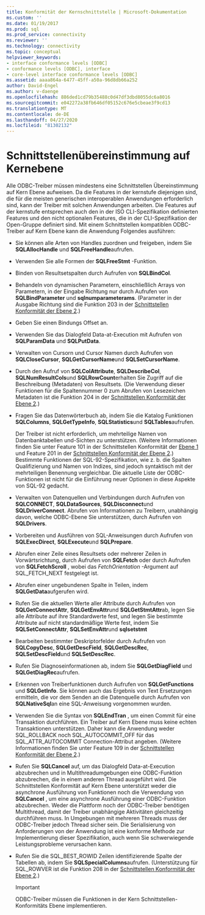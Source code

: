 ```yaml
---
title: Konformität der Kernschnittstelle | Microsoft-Dokumentation
ms.custom: ''
ms.date: 01/19/2017
ms.prod: sql
ms.prod_service: connectivity
ms.reviewer: ''
ms.technology: connectivity
ms.topic: conceptual
helpviewer_keywords:
- interface conformance levels [ODBC]
- conformance levels [ODBC], interface
- core-level interface conformance levels [ODBC]
ms.assetid: aaaa864a-6477-45ff-a50a-96d8db66a252
author: David-Engel
ms.author: v-daenge
ms.openlocfilehash: 886ded1cd79b35488c0d47df3dbd8055dc6a8016
ms.sourcegitcommit: e042272a38fb646df05152c676e5cbeae3f9cd13
ms.translationtype: MT
ms.contentlocale: de-DE
ms.lasthandoff: 04/27/2020
ms.locfileid: "81302132"
---
```

# <a name="core-interface-conformance"></a>Schnittstellenübereinstimmung auf Kernebene
Alle ODBC-Treiber müssen mindestens eine Schnittstellen Übereinstimmung auf Kern Ebene aufweisen. Da die Features in der kernstufe diejenigen sind, die für die meisten generischen interoperablen Anwendungen erforderlich sind, kann der Treiber mit solchen Anwendungen arbeiten. Die Features auf der kernstufe entsprechen auch den in der ISO CLI-Spezifikation definierten Features und den nicht optionalen Features, die in der CLI-Spezifikation der Open-Gruppe definiert sind. Mit einem Schnittstellen kompatiblen ODBC-Treiber auf Kern Ebene kann die Anwendung Folgendes ausführen:  
  
-   Sie können alle Arten von Handles zuordnen und freigeben, indem Sie **SQLAllocHandle** und **SQLFreeHandle**aufrufen.  
  
-   Verwenden Sie alle Formen der **SQLFreeStmt** -Funktion.  
  
-   Binden von Resultsetspalten durch Aufrufen von **SQLBindCol**.  
  
-   Behandeln von dynamischen Parametern, einschließlich Arrays von Parametern, in der Eingabe Richtung nur durch Aufrufen von **SQLBindParameter** und **sqlnumparameterams**. (Parameter in der Ausgabe Richtung sind die Funktion 203 in der [Schnittstellen Konformität der Ebene 2](../../../odbc/reference/develop-app/level-2-interface-conformance.md).)  
  
-   Geben Sie einen Bindungs Offset an.  
  
-   Verwenden Sie das Dialogfeld Data-at-Execution mit Aufrufen von **SQLParamData** und **SQLPutData**.  
  
-   Verwalten von Cursorn und Cursor Namen durch Aufrufen von **SQLCloseCursor**, **SQLGetCursorName**und **SQLSetCursorName**.  
  
-   Durch den Aufruf von **SQLColAttribute**, **SQLDescribeCol**, **SQLNumResultCols**und **SQLRowCount**erhalten Sie Zugriff auf die Beschreibung (Metadaten) von Resultsets. (Die Verwendung dieser Funktionen für die Spaltennummer 0 zum Abrufen von Lesezeichen Metadaten ist die Funktion 204 in der [Schnittstellen Konformität der Ebene 2](../../../odbc/reference/develop-app/level-2-interface-conformance.md).)  
  
-   Fragen Sie das Datenwörterbuch ab, indem Sie die Katalog Funktionen **SQLColumns**, **SQLGetTypeInfo**, **SQLStatistics**und **SQLTables**aufrufen.  
  
     Der Treiber ist nicht erforderlich, um mehrteilige Namen von Datenbanktabellen und-Sichten zu unterstützen. (Weitere Informationen finden Sie unter Feature 101 in der Schnittstellen Konformität der [Ebene 1](../../../odbc/reference/develop-app/level-1-interface-conformance.md) und Feature 201 in der [Schnittstellen Konformität der Ebene 2](../../../odbc/reference/develop-app/level-2-interface-conformance.md).) Bestimmte Funktionen der SQL-92-Spezifikation, wie z. b. die Spalten Qualifizierung und Namen von Indizes, sind jedoch syntaktisch mit der mehrteiligen Benennung vergleichbar. Die aktuelle Liste der ODBC-Funktionen ist nicht für die Einführung neuer Optionen in diese Aspekte von SQL-92 gedacht.  
  
-   Verwalten von Datenquellen und Verbindungen durch Aufrufen von **SQLCONNECT**, **SQLDataSources**, **SQLDisconnect**und **SQLDriverConnect**. Abrufen von Informationen zu Treibern, unabhängig davon, welche ODBC-Ebene Sie unterstützen, durch Aufrufen von **SQLDrivers**.  
  
-   Vorbereiten und Ausführen von SQL-Anweisungen durch Aufrufen von **SQLExecDirect**, **SQLExecute**und **SQLPrepare**.  
  
-   Abrufen einer Zeile eines Resultsets oder mehrerer Zeilen in Vorwärtsrichtung, durch Aufrufen von **SQLFetch** oder durch Aufrufen von **SQLFetchScroll** , wobei das *FetchOrientation* -Argument auf SQL_FETCH_NEXT festgelegt ist.  
  
-   Abrufen einer ungebundenen Spalte in Teilen, indem **SQLGetData**aufgerufen wird.  
  
-   Rufen Sie die aktuellen Werte aller Attribute durch Aufrufen von **SQLGetConnectAttr**, **SQLGetEnvAttr**und **SQLGetStmtAttr**ab, legen Sie alle Attribute auf ihre Standardwerte fest, und legen Sie bestimmte Attribute auf nicht standardmäßige Werte fest, indem Sie **SQLSetConnectAttr**, **SQLSetEnvAttr**und **sqlsetstmt**  
  
-   Bearbeiten bestimmter Deskriptorfelder durch Aufrufen von **SQLCopyDesc**, **SQLGetDescField**, **SQLGetDescRec**, **SQLSetDescField**und **SQLSetDescRec**.  
  
-   Rufen Sie Diagnoseinformationen ab, indem Sie **SQLGetDiagField** und **SQLGetDiagRec**aufrufen.  
  
-   Erkennen von Treiberfunktionen durch Aufrufen von **SQLGetFunctions** und **SQLGetInfo**. Sie können auch das Ergebnis von Text Ersetzungen ermitteln, die vor dem Senden an die Datenquelle durch Aufrufen von **SQLNativeSql**an eine SQL-Anweisung vorgenommen wurden.  
  
-   Verwenden Sie die Syntax von **SQLEndTran** , um einen Commit für eine Transaktion durchführen. Ein Treiber auf Kern Ebene muss keine echten Transaktionen unterstützen. Daher kann die Anwendung weder SQL_ROLLBACK noch SQL_AUTOCOMMIT_OFF für das SQL_ATTR_AUTOCOMMIT Connection-Attribut angeben. (Weitere Informationen finden Sie unter Feature 109 in der [Schnittstellen Konformität der Ebene 2](../../../odbc/reference/develop-app/level-2-interface-conformance.md).)  
  
-   Rufen Sie **SQLCancel** auf, um das Dialogfeld Data-at-Execution abzubrechen und in Multithreadumgebungen eine ODBC-Funktion abzubrechen, die in einem anderen Thread ausgeführt wird. Die Schnittstellen Konformität auf Kern Ebene unterstützt weder die asynchrone Ausführung von Funktionen noch die Verwendung von **SQLCancel** , um eine asynchrone Ausführung einer ODBC-Funktion abzubrechen. Weder die Plattform noch der ODBC-Treiber benötigen Multithread, damit der Treiber unabhängige Aktivitäten gleichzeitig durchführen muss. In Umgebungen mit mehreren Threads muss der ODBC-Treiber jedoch Thread sicher sein. Die Serialisierung von Anforderungen von der Anwendung ist eine konforme Methode zur Implementierung dieser Spezifikation, auch wenn Sie schwerwiegende Leistungsprobleme verursachen kann.  
  
-   Rufen Sie die SQL_BEST_ROWID Zeilen identifizierende Spalte der Tabellen ab, indem Sie **SQLSpecialColumns**aufrufen. (Unterstützung für SQL_ROWVER ist die Funktion 208 in der [Schnittstellen Konformität der Ebene 2](../../../odbc/reference/develop-app/level-2-interface-conformance.md).)  
  
    > [!IMPORTANT]  
    >  ODBC-Treiber müssen die Funktionen in der Kern Schnittstellen-Konformitäts Ebene implementieren.
